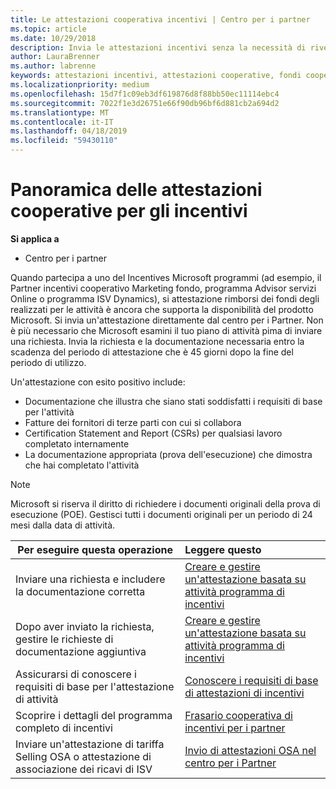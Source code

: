 ```yaml
---
title: Le attestazioni cooperativa incentivi | Centro per i partner
ms.topic: article
ms.date: 10/29/2018
description: Invia le attestazioni incentivi senza la necessità di rivedere prima il tuo piano di attività.
author: LauraBrenner
ms.author: labrenne
keywords: attestazioni incentivi, attestazioni cooperative, fondi cooperativi
ms.localizationpriority: medium
ms.openlocfilehash: 15d7f1c09eb3df619876d8f88bb50ec11114ebc4
ms.sourcegitcommit: 7022f1e3d26751e66f90db96bf6d881cb2a694d2
ms.translationtype: MT
ms.contentlocale: it-IT
ms.lasthandoff: 04/18/2019
ms.locfileid: "59430110"
---
```

# <a name="incentives-co-op-claims-overview"></a>Panoramica delle attestazioni cooperative per gli incentivi

**Si applica a**

- Centro per i partner

Quando partecipa a uno del Incentives Microsoft programmi (ad esempio, il Partner incentivi cooperativo Marketing fondo, programma Advisor servizi Online o programma ISV Dynamics), si attestazione rimborsi dei fondi degli realizzati per le attività è ancora che supporta la disponibilità del prodotto Microsoft. Si invia un'attestazione direttamente dal centro per i Partner. Non è più necessario che Microsoft esamini il tuo piano di attività pima di inviare una richiesta. Invia la richiesta e la documentazione necessaria entro la scadenza del periodo di attestazione che è 45 giorni dopo la fine del periodo di utilizzo. 

Un'attestazione con esito positivo include:

- Documentazione che illustra che siano stati soddisfatti i requisiti di base per l'attività
- Fatture dei fornitori di terze parti con cui si collabora
- Certification Statement and Report (CSRs) per qualsiasi lavoro completato internamente
- La documentazione appropriata (prova dell'esecuzione) che dimostra che hai completato l'attività 

>[!NOTE]
>Microsoft si riserva il diritto di richiedere i documenti originali della prova di esecuzione (POE). Gestisci tutti i documenti originali per un periodo di 24 mesi dalla data di attività. 

|**Per eseguire questa operazione**   |**Leggere questo**   |
|-----------------|:--------------------------------------|
|Inviare una richiesta e includere la documentazione corretta|[Creare e gestire un'attestazione basata su attività programma di incentivi](create-incentives-claims.md)|
|Dopo aver inviato la richiesta, gestire le richieste di documentazione aggiuntiva|[Creare e gestire un'attestazione basata su attività programma di incentivi](create-incentives-claims.md)  |
|Assicurarsi di conoscere i requisiti di base per l'attestazione di attività|[Conoscere i requisiti di base di attestazioni di incentivi](core-requirements.md)   |
|Scoprire i dettagli del programma completo di incentivi|[Frasario cooperativa di incentivi per i partner](https://assets.microsoft.com/coop-guidebook.pdf)
|Inviare un'attestazione di tariffa Selling OSA o attestazione di associazione dei ricavi di ISV |[Invio di attestazioni OSA nel centro per i Partner](submit-osa-claim.md)|
                                                                                 
                                   